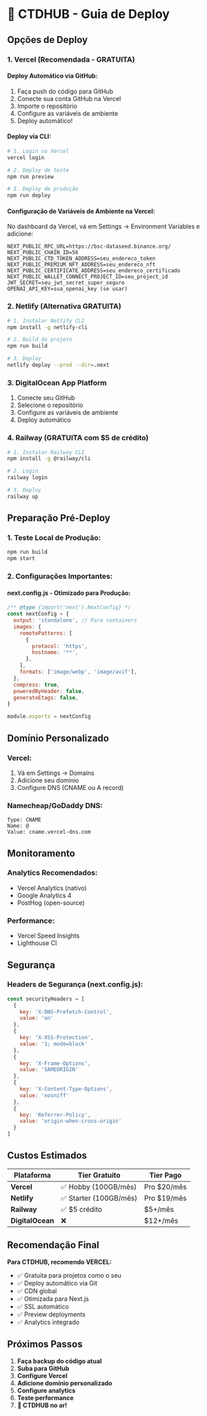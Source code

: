 # 🚀 CTDHUB - Guia de Deploy

## Opções de Deploy

### 1. Vercel (Recomendada - GRATUITA)

#### Deploy Automático via GitHub:
1. Faça push do código para GitHub
2. Conecte sua conta GitHub na Vercel
3. Importe o repositório
4. Configure as variáveis de ambiente
5. Deploy automático!

#### Deploy via CLI:
```bash
# 1. Login na Vercel
vercel login

# 2. Deploy de teste
npm run preview

# 3. Deploy de produção
npm run deploy
```

#### Configuração de Variáveis de Ambiente na Vercel:
No dashboard da Vercel, vá em Settings → Environment Variables e adicione:

```
NEXT_PUBLIC_RPC_URL=https://bsc-dataseed.binance.org/
NEXT_PUBLIC_CHAIN_ID=56
NEXT_PUBLIC_CTD_TOKEN_ADDRESS=seu_endereco_token
NEXT_PUBLIC_PREMIUM_NFT_ADDRESS=seu_endereco_nft
NEXT_PUBLIC_CERTIFICATE_ADDRESS=seu_endereco_certificado
NEXT_PUBLIC_WALLET_CONNECT_PROJECT_ID=seu_project_id
JWT_SECRET=seu_jwt_secret_super_seguro
OPENAI_API_KEY=sua_openai_key (se usar)
```

### 2. Netlify (Alternativa GRATUITA)

```bash
# 1. Instalar Netlify CLI
npm install -g netlify-cli

# 2. Build do projeto
npm run build

# 3. Deploy
netlify deploy --prod --dir=.next
```

### 3. DigitalOcean App Platform

1. Conecte seu GitHub
2. Selecione o repositório
3. Configure as variáveis de ambiente
4. Deploy automático

### 4. Railway (GRATUITA com $5 de crédito)

```bash
# 1. Instalar Railway CLI
npm install -g @railway/cli

# 2. Login
railway login

# 3. Deploy
railway up
```

## Preparação Pré-Deploy

### 1. Teste Local de Produção:
```bash
npm run build
npm start
```

### 2. Configurações Importantes:

#### next.config.js - Otimizado para Produção:
```javascript
/** @type {import('next').NextConfig} */
const nextConfig = {
  output: 'standalone', // Para containers
  images: {
    remotePatterns: [
      {
        protocol: 'https',
        hostname: '**',
      },
    ],
    formats: ['image/webp', 'image/avif'],
  },
  compress: true,
  poweredByHeader: false,
  generateEtags: false,
}

module.exports = nextConfig
```

## Domínio Personalizado

### Vercel:
1. Vá em Settings → Domains
2. Adicione seu domínio
3. Configure DNS (CNAME ou A record)

### Namecheap/GoDaddy DNS:
```
Type: CNAME
Name: @
Value: cname.vercel-dns.com
```

## Monitoramento

### Analytics Recomendados:
- Vercel Analytics (nativo)
- Google Analytics 4
- PostHog (open-source)

### Performance:
- Vercel Speed Insights
- Lighthouse CI

## Segurança

### Headers de Segurança (next.config.js):
```javascript
const securityHeaders = [
  {
    key: 'X-DNS-Prefetch-Control',
    value: 'on'
  },
  {
    key: 'X-XSS-Protection',
    value: '1; mode=block'
  },
  {
    key: 'X-Frame-Options',
    value: 'SAMEORIGIN'
  },
  {
    key: 'X-Content-Type-Options',
    value: 'nosniff'
  },
  {
    key: 'Referrer-Policy',
    value: 'origin-when-cross-origin'
  }
]
```

## Custos Estimados

| Plataforma | Tier Gratuito | Tier Pago |
|-----------|---------------|-----------|
| **Vercel** | ✅ Hobby (100GB/mês) | Pro $20/mês |
| **Netlify** | ✅ Starter (100GB/mês) | Pro $19/mês |
| **Railway** | ✅ $5 crédito | $5+/mês |
| **DigitalOcean** | ❌ | $12+/mês |

## Recomendação Final

**Para CTDHUB, recomendo VERCEL:**
- ✅ Gratuita para projetos como o seu
- ✅ Deploy automático via Git
- ✅ CDN global
- ✅ Otimizada para Next.js
- ✅ SSL automático
- ✅ Preview deployments
- ✅ Analytics integrado

## Próximos Passos

1. **Faça backup do código atual**
2. **Suba para GitHub**
3. **Configure Vercel**
4. **Adicione domínio personalizado**
5. **Configure analytics**
6. **Teste performance**
7. **🎉 CTDHUB no ar!**